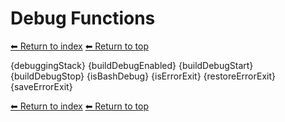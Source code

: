 # Debug Functions

[⬅ Return to index](index.md)
[⬅ Return to top](../index.md)

{debuggingStack}
{buildDebugEnabled}
{buildDebugStart}
{buildDebugStop}
{isBashDebug}
{isErrorExit}
{restoreErrorExit}
{saveErrorExit}

[⬅ Return to index](index.md)
[⬅ Return to top](../index.md)
